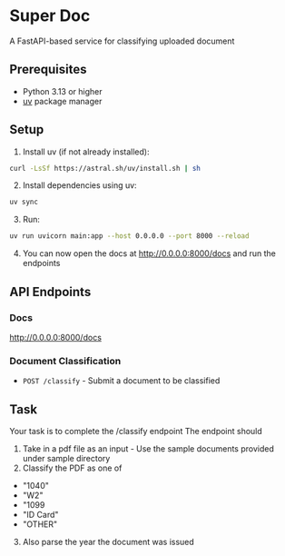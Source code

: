 # Super Doc

A FastAPI-based service for classifying uploaded document

## Prerequisites

- Python 3.13 or higher
- [uv](https://github.com/astral-sh/uv) package manager

## Setup

1. Install uv (if not already installed):
```bash
curl -LsSf https://astral.sh/uv/install.sh | sh
```

2. Install dependencies using uv:
```bash
uv sync
```

3. Run:
```bash
uv run uvicorn main:app --host 0.0.0.0 --port 8000 --reload
```

4. You can now open the docs at http://0.0.0.0:8000/docs and run the endpoints

## API Endpoints

### Docs

http://0.0.0.0:8000/docs


### Document Classification
- `POST /classify` - Submit a document to be classified


## Task 


Your task is to complete the /classify endpoint
The endpoint should 

1. Take in a pdf file as an input - Use the sample documents provided under sample directory
2. Classify the PDF as one of 

- "1040"
- "W2"
- "1099
- "ID Card"
- "OTHER"

3. Also parse the year the document was issued